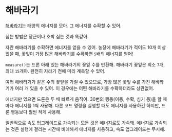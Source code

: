 # 해바라기
[해바라기](objects/sunflower)는 태양의 에너지를 모아. 그 에너지를 수확할 수 있어.

심는 방법은 당근이나 호박 심는 것과 똑같아.

자란 해바라기를 수확하면 에너지를 얻을 수 있어.
농장에 해바라기가 적어도 10개 이상 있을 때, 꽃잎이 가장 많은 해바라기를 수확하면 `5`배의 에너지를 얻어!

`measure()`는 드론 아래 있는 해바라기의 꽃잎 수를 반환해.
해바라기 꽃잎은 최소 `7`개, 최대 `15`개야.
완전히 자라기 전에 미리 계측할 수 있어.

여러 해바라기가 같은 수의 꽃잎을 가질 수 있으므로, 가장 많은 꽃잎 수를 가진 해바라기가 여러 개 있을 수 있어. 이 경우에는 어떤 해바라기를 수확하더라도 상관없어.

에너지만 있으면 드론은 두 배 빠르게 움직여.
30번의 행동(이동, 수확, 심기 등)을 할 때마다 에너지를 1씩 사용해.
다른 코드 명령을 실행할 때도 에너지를 사용하긴 하지만, 드론 행동보다 훨씬 적게 사용해.

일반적으로 속도 업그레이드로 가속되는 모든 것은 에너지로도 가속돼.
에너지로 가속되는 것은 실행에 걸리는 시간에 비례해서 에너지를 사용하고, 속도 업그레이드는 무시해.
